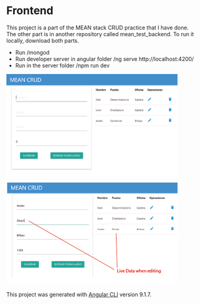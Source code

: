 # Frontend



This project is a part of the MEAN stack CRUD practice that I have done. The other part is in another repository called mean_test_backend.
To run it locally, download both parts. 
- Run      /mongod
- Run developer server in angular folder      /ng serve   http://localhost:4200/
- Run in the server folder      /npm run dev

![](pantallazo1.jpg)

![](pantallazo2.jpg)


This project was generated with [Angular CLI](https://github.com/angular/angular-cli) version 9.1.7.


